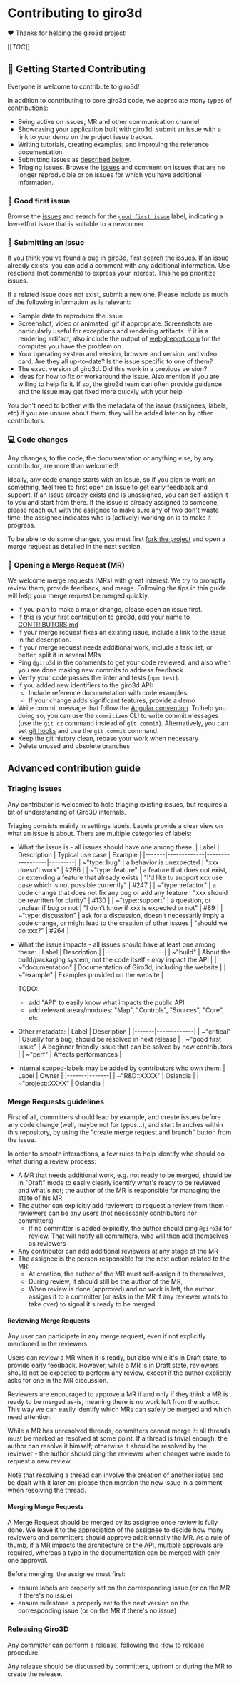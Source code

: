 # Contributing to giro3d

:heart: Thanks for helping the giro3d project!

[[_TOC_]]

## 🏅 Getting Started Contributing

Everyone is welcome to contribute to giro3d!

In addition to contributing to core giro3d code, we appreciate many types of contributions:

- Being active on issues, MR and other communication channel.
- Showcasing your application built with giro3d: submit an issue with a link to your demo on the project issue tracker.
- Writing tutorials, creating examples, and improving the reference documentation.
- Submitting issues as [described below](#-submitting-an-issue).
- Triaging issues. Browse the [issues](https://gitlab.com/giro3d/giro3d/-/issues) and comment on issues that are no longer reproducible or on issues for which you have additional information.

### 🎫 Good first issue

Browse the [issues](https://gitlab.com/giro3d/giro3d/-/issues) and search for the [`good first issue`](https://gitlab.com/giro3d/giro3d/-/issues/?sort=created_date&state=opened&type%5B%5D=issue&or%5Blabel_name%5D%5B%5D=good%20first%20issue&first_page_size=20) label, indicating a low-effort issue that is suitable to a newcomer.

### 💬 Submitting an Issue

If you think you've found a bug in giro3d, first search the [issues](https://gitlab.com/giro3d/giro3d/-/issues). If an issue already exists, you can add a comment with any additional information. Use reactions (not comments) to express your interest. This helps prioritize issues.

If a related issue does not exist, submit a new one. Please include as much of the following information as is relevant:

- Sample data to reproduce the issue
- Screenshot, video or animated .gif if appropriate. Screenshots are particularly useful for exceptions and rendering artifacts. If it is a rendering artifact, also include the output of [webglreport.com](http://webglreport.com/) for the computer you have the problem on
- Your operating system and version, browser and version, and video card.  Are they all up-to-date? Is the issue specific to one of them?
- The exact version of giro3d. Did this work in a previous version?
- Ideas for how to fix or workaround the issue. Also mention if you are willing to help fix it. If so, the giro3d team can often provide guidance and the issue may get fixed more quickly with your help

You don't need to bother with the metadata of the issue (assignees, labels, etc) if you are unsure about them, they will be added later on by other contributors.

### 💻️ Code changes

Any changes, to the code, the documentation or anything else, by any contributor, are more than welcomed!

Ideally, any code change starts with an issue, so if you plan to work on something, feel free to first open an Issue to get early feedback and support. If an issue already exists and is unassigned, you can self-assign it to you and start from there. If the issue is already assigned to someone, please reach out with the assignee to make sure any of two don't waste time: the assignee indicates who is (actively) working on is to make it progress.

To be able to do some changes, you must first [fork the project](https://gitlab.com/giro3d/giro3d/-/forks/new) and open a merge request as detailed in the next section.

### 🚀 Opening a Merge Request (MR)

We welcome merge requests (MRs) with great interest. We try to promptly review them, provide feedback, and merge. Following the tips in this guide will help your merge request be merged quickly.

- If you plan to make a major change, please open an issue first.
- If this is your first contribution to giro3d, add your name to [CONTRIBUTORS.md](CONTRIBUTORS.md)
- If your merge request fixes an existing issue, include a link to the issue in the description.
- If your merge request needs additional work, include a task list, or better, split it in several MRs
- Ping `@giro3d` in the comments to get your code reviewed, and also when you are done making new commits to address feedback
- Verify your code passes the linter and tests (`npm test`).
- If you added new identifiers to the giro3d API:
  - Include reference documentation with code examples
  - If your change adds significant features, provide a demo
- Write commit message that follow the [Angular convention](https://github.com/angular/angular/blob/main/CONTRIBUTING.md#-commit-message-format). To help you doing so, you can use the `commitizen` CLI to write commit messages (use the `git cz` command instead of `git commit`). Alternatively, you can set [git hooks](https://github.com/commitizen/cz-cli#optional-running-commitizen-on-git-commit) and use the `git commit` command.
- Keep the git history clean, rebase your work when necessary
- Delete unused and obsolete branches

## Advanced contribution guide

### Triaging issues

Any contributor is welcomed to help triaging existing issues, but requires a bit of understanding of Giro3D internals.

Triaging consists mainly in settings labels. Labels provide a clear view on what an issue is about. There are multiple categories of labels:

- What the issue is - all issues should have one among these:
  | Label | Description | Typical use case | Example |
  |-------|-------------|------------------|---------|
  | ~"type::bug" | a behavior is unexpected |  "xxx doesn't work" | #286 |
  | ~"type::feature" | a feature that does not exist, or extending a feature that already exists | "I'd like tu support xxx use case which is not possible currently" | #247 |
  | ~"type::refactor" | a code change that does not fix any bug or add any feature | "xxx should be rewritten for clarity" | #130 |
  | ~"type::support" | a question, or unclear if bug or not | "I don't know if xxx is expected or not" | #89 |
  | ~"type::discussion" | ask for a discussion, doesn't necessarily imply a code change, or might lead to the creation of other issues | "should we do xxx?" | #264 |

- What the issue impacts - all issues should have at least one among these:
  | Label | Description |
  |-------|-------------|
  | ~"build" | About the build/packaging system, not the code itself - _may_ impact the API |
  | ~"documentation" | Documentation of Giro3d, including the website |
  | ~"example" | Examples provided on the website |

  TODO:
  - add "API" to easily know what impacts the public API
  - add relevant areas/modules: "Map", "Controls", "Sources", "Core", etc.

- Other metadata:
  | Label | Description |
  |-------|-------------|
  | ~"critical" | Usually for a bug, should be resolved in next release |
  | ~"good first issue" | A beginner friendly issue that can be solved by new contributors |
  | ~"perf" | Affects performances |

- Internal scoped-labels may be added by contributors who own them:
  | Label | Owner |
  |-------|-------|
  | ~"R&D::XXXX" | Oslandia |
  | ~"project::XXXX" | Oslandia |

### Merge Requests guidelines

First of all, committers should lead by example, and create issues before any code change (well, maybe not for typos...), and start branches within this repository, by using the "create merge request and branch" button from the issue.

In order to smooth interactions, a few rules to help identify who should do what during a review process:

- A MR that needs additional work, e.g. not ready to be merged, should be in "Draft" mode to easily clearly identify what's ready to be reviewed and what's not; the author of the MR is responsible for managing the state of his MR
- The author can explicitly add reviewers to request a review from them - reviewers can be any users (not necessarily contributors nor committers)
  - If no committer is added explicitly, the author should ping `@giro3d` for review. That will notify all committers, who will then add themselves as reviewers
- Any contributor can add additional reviewers at any stage of the MR
- The assignee is the person responsible for the next action related to the MR:
  - At creation, the author of the MR must self-assign it to themselves,
  - During review, it should still be the author of the MR,
  - When review is done (approved) and no work is left, the author assigns it to a committer (or asks in the MR if any reviewer wants to take over) to signal it's ready to be merged

#### Reviewing Merge Requests

Any user can participate in any merge request, even if not explicitly mentioned in the reviewers.

Users can review a MR when it is ready, but also while it's in Draft state, to provide early feedback. However, while a MR is in Draft state, reviewers should not be expected to perform any review, except if the author explicitly asks for one in the MR discussion.

Reviewers are encouraged to approve a MR if and only if they think a MR is ready to be merged as-is, meaning there is no work left from the author. This way we can easily identify which MRs can safely be merged and which need attention.

While a MR has unresolved threads, committers cannot merge it: all threads must be marked as resolved at some point. If a thread is trivial enough, the author can resolve it himself; otherwise it should be resolved by the reviewer - the author should ping the reviewer when changes were made to request a new review.

Note that resolving a thread can involve the creation of another issue and be dealt with it later on: please then mention the new issue in a comment when resolving the thread.

#### Merging Merge Requests

A Merge Request should be merged by its assignee once review is fully done. We leave it to the appreciation of the assignee to decide how many reviewers and committers should approve additionnally the MR. As a rule of thumb, if a MR impacts the architecture or the API, multiple approvals are required, whereas a typo in the documentation can be merged with only one approval.

Before merging, the assignee must first:

- ensure labels are properly set on the corresponding issue (or on the MR if there's no issue)
- ensure milestone is properly set to the next version on the corresponding issue (or on the MR if there's no issue)

### Releasing Giro3D

Any committer can perform a release, following the [How to release](HOW_TO_RELEASE.md) procedure.

Any release should be discussed by committers, upfront or during the MR to create the release.
